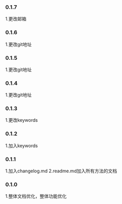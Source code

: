 ### 0.1.7
1.更改邮箱
### 0.1.6
1.更改git地址
### 0.1.5
1.更改git地址
### 0.1.4
1.更改git地址
### 0.1.3
1.更改keywords
### 0.1.2
1.加入keywords
### 0.1.1
1.加入changelog.md
2.readme.md加入所有方法的文档
### 0.1.0
1.整体文档优化，整体功能优化